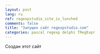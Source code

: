 ```yaml
---
layout: post
lang: ru
ref: regexpstudio_site_is_lunched
comments: false
title: "Запущен сайт regexpstudio.com"
categories: pascal regexp delphi TRegExpr
---
```


Создан этот сайт
